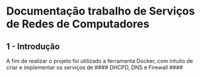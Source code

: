 # Documentação trabalho de Serviços de Redes de Computadores

## 1 - Introdução

A fim de realizar o projeto foi utilizado a ferramenta Docker, com intuito de criar e implementar os serviços de #### DHCPD, DNS e Firewall ####
